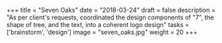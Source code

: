 +++
title = "Seven Oaks"
date = "2018-03-24"
draft = false
description = "As per client's requests, coordinated the design components of \"7\", the shape of tree, and the text, into a coherent logo design"
tasks = ['brainstorm', 'design']
image = "seven_oaks.jpg"
weight = 20
+++
